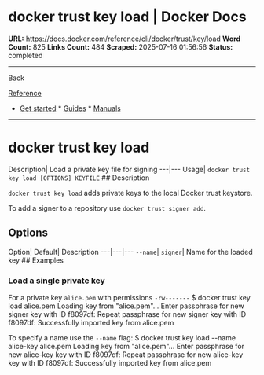 # docker trust key load | Docker Docs

**URL:** https://docs.docker.com/reference/cli/docker/trust/key/load
**Word Count:** 825
**Links Count:** 484
**Scraped:** 2025-07-16 01:56:56
**Status:** completed

---

Back

[Reference](https://docs.docker.com/reference/)

  * [Get started](https://docs.docker.com/get-started/)   * [Guides](https://docs.docker.com/guides/)   * [Manuals](https://docs.docker.com/manuals/)

* * *

# docker trust key load

Description| Load a private key file for signing   ---|---   Usage| `docker trust key load [OPTIONS] KEYFILE`      ## Description

`docker trust key load` adds private keys to the local Docker trust keystore.

To add a signer to a repository use `docker trust signer add`.

## Options

Option| Default| Description   ---|---|---   `--name`| `signer`| Name for the loaded key      ## Examples

### Load a single private key

For a private key `alice.pem` with permissions `-rw-------`               $ docker trust key load alice.pem          Loading key from "alice.pem"...     Enter passphrase for new signer key with ID f8097df:     Repeat passphrase for new signer key with ID f8097df:     Successfully imported key from alice.pem     

To specify a name use the `--name` flag:               $ docker trust key load --name alice-key alice.pem          Loading key from "alice.pem"...     Enter passphrase for new alice-key key with ID f8097df:     Repeat passphrase for new alice-key key with ID f8097df:     Successfully imported key from alice.pem